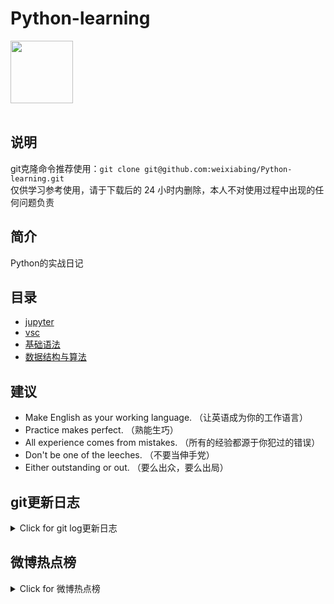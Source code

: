 # Python-learning
 <img src="https://i.giphy.com/media/LMt9638dO8dftAjtco/200.webp" width="100"><br><br>

## 说明
git克隆命令推荐使用：```git clone git@github.com:weixiabing/Python-learning.git```<br>
仅供学习参考使用，请于下载后的 24 小时内删除，本人不对使用过程中出现的任何问题负责
## 简介
Python的实战日记
## 目录
+ [jupyter](https://github.com/weixiabing/Python-learning/tree/main/jupyter)
+ [vsc](https://github.com/weixiabing/Python-learning/tree/main/vsc)
+ [基础语法](https://github.com/weixiabing/Python-learning/tree/main/%E5%9F%BA%E7%A1%80%E8%AF%AD%E6%B3%95)
+ [数据结构与算法](https://github.com/weixiabing/Python-learning/tree/main/%E6%95%B0%E6%8D%AE%E7%BB%93%E6%9E%84%E4%B8%8E%E7%AE%97%E6%B3%95)
## 建议
- Make English as your working language. （让英语成为你的工作语言）
- Practice makes perfect. （熟能生巧）
- All experience comes from mistakes. （所有的经验都源于你犯过的错误）
- Don't be one of the leeches. （不要当伸手党）
- Either outstanding or out. （要么出众，要么出局）
## git更新日志
<details>
<summary>Click for git log更新日志</summary>

 ``` diff
---start---

更新时间:2021-08-29 14:14:29linux远程更新
commit 579b2cc139ebabb8f4f16e486b3cbd16ea2d1452
Author: weixiabing <weixiabing@hotmail.com>
Date:   Sat Aug 28 06:14:24 2021 +0000

    Github Action Auto Updated

---end---

```
 </p>
</details>

## 微博热点榜
<details>
<summary>Click for 微博热点榜</summary>

 ---开始---

更新时间:2021-08-29 14:14:29github action更新<br>
|  序号   | 关键字  |热度|
|  ----  | ----  |----|
| 1	|加钱半小时出核酸结果是新骗局	|1737825|
 | 2	|频繁掏耳朵会导致耳朵发炎	|679785|
 | 3	|北京环球影城游园攻略	|553525|
 | 4	|电子烟是如何假装无害的	|545459|
 | 5	|一剪芳华定档	|494913|
 | 6	|海贼王989集	|492997|
 | 7	|郑州下雨	|490688|
 | 8	|中国有多少位财神爷	|487496|
 | 9	|美军称击毙阿富汗极端组织两名重要人物	|484608|
 | 10	|部队野餐也太馋人了	|481466|
 | 11	|喀布尔机场大量遇难者是被美军射杀	|479344|
 | 12	|穿长裙还是不要骑车了	|473842|
 | 13	|云南虫谷王的献祭片头	|473475|
 | 14	|别轻易带狗狗坐电动车	|470456|
 | 15	|扫黑风暴大江搞笑名场面	|460268|
 | 16	|身份证丢在哪最吓人	|451563|
 | 17	|云南将停办独生子女父母光荣证	|422114|
 | 18	|重庆10岁盲童的出行路	|412616|
 | 19	|原来宿舍可以这么大	|411523|
 | 20	|中国历次包揽金银铜名场面	|389990|
 | 21	|人乳交易乱象	|388578|
 | 22	|杨绍辉为苏炳添庆生	|381893|
 | 23	|那些宿舍里的基本守则	|361805|
 | 24	|日本超千人接种新冠疫苗后死亡	|336402|
 | 25	|吴谢宇弑母案庭审细节曝光	|329567|
 | 26	|电影失控玩家影评	|288250|
 | 27	|云襄传开机官宣	|283562|
 | 28	|官方回应中学预录取3名高管子女	|270693|
 | 29	|财神节	|244094|
 | 30	|退伍老兵交接战车仪式太好哭了	|227116|
 | 31	|失控玩家	|226697|
 | 32	|周琦宣布退出新赛季	|226604|
 | 33	|东京残奥会	|224201|
 | 34	|失控玩家票房破亿	|209837|
 | 35	|网友为边防军犬送上定制防蚊服	|199467|
 | 36	|来自工科爸爸的奖励	|186006|
 | 37	|德尔塔毒株致美国新冠疫苗有效性降低	|173899|
 | 38	|齐焱不认程若鱼	|165005|
 | 39	|乔家的儿女	|162690|
 | 40	|原来这就是雪地精灵	|161497|
 | 41	|26岁小伙捐献遗体供医学研究	|156574|
 | 42	|西点师用翻糖打造微缩版江南古镇	|134048|
 | 43	|外卖员送餐超时砍伤订餐者	|131626|
 | 44	|圆通宣布涨价	|128600|
 | 45	|28日新增确诊病例33例均为境外输入	|121650|
 | 46	|快乐大本营	|120733|
 | 47	|10秒快速识别问题地图	|117169|
 | 48	|阿麦从军阵容官宣	|112585|
 | 49	|卢旺达一婴儿天生头部呈三角形	|112103|
 | 50	|与君歌太虐了	|108960|
 
---结束---
 
 </p>
</details>
